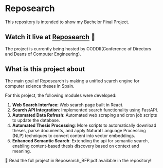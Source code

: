# Reposearch
This repository is intended to show my Bachelor Final Project.

## Watch it live at [Reposearch](https://reposearch.coddii.org/) 👀
The project is currently being hosted by CODDII(Conference of Directors and Deans of Computer Engineering).   

## What is this project about
The main goal of Reposearch is making a unified search engine for computer science theses in Spain.   

For this project, the following modules were developed:  
1. **Web Search Interface**: Web search page built in React.
2. **Search API Integration**: Implemented search functionality using FastAPI.
3. **Automated Data Refresh**: Automated web scraping and cron job scripts to update the database.
4. **Automated Thesis Processing**: More scripts to automatically download theses, parse documents, and apply Natural Language Processing (NLP) techniques to convert content into vector embeddings.
5. **Enhanced Semantic Search**: Extending the api for semantic search, enabling content-based thesis discovery based on context and meaning.

📄 Read the full project in Reposearch_BFP.pdf available in the repository!
